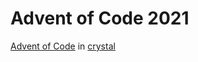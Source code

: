# Advent of Code 2021

[Advent of Code](https://adventofcode.com/2021/) in [crystal](https://crystal-lang.org/)
